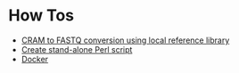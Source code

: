 # How Tos

* [CRAM to FASTQ conversion using local reference library](cram2fastq.md)
* [Create stand-alone Perl script](perl_standalone.md)
* [Docker](docker.md)
